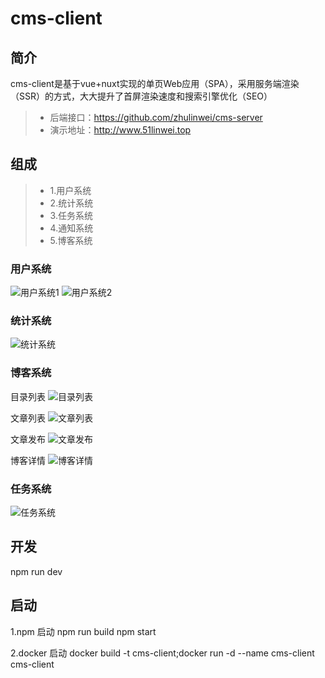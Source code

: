 # cms-client

## 简介
cms-client是基于vue+nuxt实现的单页Web应用（SPA），采用服务端渲染（SSR）的方式，大大提升了首屏渲染速度和搜索引擎优化（SEO）
> * 后端接口：https://github.com/zhulinwei/cms-server
> * 演示地址：http://www.51linwei.top

## 组成
> * 1.用户系统
> * 2.统计系统
> * 3.任务系统
> * 4.通知系统
> * 5.博客系统

### 用户系统
![用户系统1](http://image.51linwei.top/github/account.png)
![用户系统2](http://image.51linwei.top/github/setting.png)

### 统计系统
![统计系统](http://image.51linwei.top/github/dashboard.png)

### 博客系统
目录列表
![目录列表](http://image.51linwei.top/github/catalog.png)

文章列表
![文章列表](http://image.51linwei.top/github/article.png)

文章发布
![文章发布](http://image.51linwei.top/github/editor.png)

博客详情
![博客详情](http://image.51linwei.top/github/blog.png)

### 任务系统
![任务系统](http://image.51linwei.top/github/task.png)

## 开发
npm run dev

## 启动
1.npm 启动
npm run build
npm start

2.docker 启动
docker build -t cms-client;docker run -d --name cms-client cms-client

